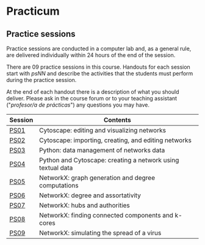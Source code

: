 # Practicum

## Practice sessions

Practice sessions are conducted in a computer lab and, as a general rule, are delivered individually within 24 hours of the end of the session.

There are 09 practice sessions in this course. Handouts for each session start with *psNN* and describe the activities that the students must perform during the practice session.

At the end of each handout there is a description of what you should deliver. Please ask in the course forum or to your teaching assistant ("*profesor/a de prácticas*") any questions you may have.

| Session                                             | Contents |
|-----------------------------------------------------|----------|
| [PS01](ps01_cytoscape_basics.md)                    | Cytoscape: editing and visualizing networks |
| [PS02](ps02_cytoscape_advanced.md)                  | Cytoscape: importing, creating, and editing networks |
| [PS03](ps03_ipython_data_management.md)             | Python: data management of networks data |
| [PS04](ps04_networks_from_text.md)                  | Python and Cytoscape: creating a network using textual data |
| [PS05](ps05_network_models.md)               | NetworkX: graph generation and degree computations |
| [PS06](ps06_degree_assortativity.md)                          | NetworkX: degree and assortativity |
| [PS07](ps07_hubs_and_authorities.md)                          | NetworkX: hubs and authorities |
| [PS08](ps08_components_k_cores.md)                  | NetworkX: finding connected components and k-cores |
| [PS09](ps09_viral_propagation.md)                   | NetworkX: simulating the spread of a virus |
